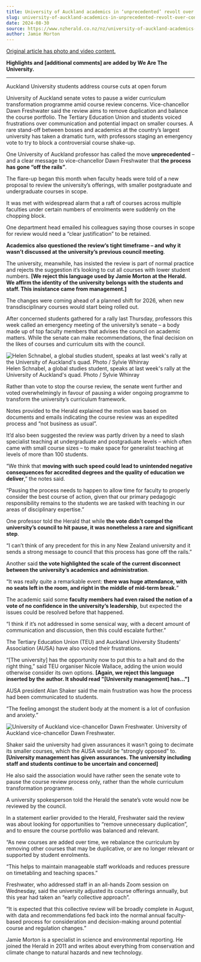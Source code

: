 ```yaml
---
title: University of Auckland academics in ‘unprecedented’ revolt over controversial course shake-up
slug: university-of-auckland-academics-in-unprecedented-revolt-over-controversial-course-shake-up
date: 2024-08-30
source: https://www.nzherald.co.nz/nz/university-of-auckland-academics-in-unprecedented-revolt-over-controversial-course-shake-up/ODXSAEWSHFHFLLPR73HWSOEMTE/
author: Jamie Morton
---
```


[Original article has photo and video content.](https://www.nzherald.co.nz/nz/university-of-auckland-academics-in-unprecedented-revolt-over-controversial-course-shake-up/ODXSAEWSHFHFLLPR73HWSOEMTE/)

**Highlights and [additional comments] are added by We Are The University.**

---

Auckland University students address course cuts at open forum

University of Auckland senate votes to pause a wider curriculum transformation programme amid course review concerns.
Vice-chancellor Dawn Freshwater said the review aims to remove duplication and balance the course portfolio.
The Tertiary Education Union and students voiced frustrations over communication and potential impact on smaller courses.
A rare stand-off between bosses and academics at the country’s largest university has taken a dramatic turn, with professors staging an emergency vote to try to block a controversial course shake-up.

One University of Auckland professor has called the move **unprecedented** – and a clear message to vice-chancellor Dawn Freshwater that **the process has gone “off the rails”**.

The flare-up began this month when faculty heads were told of a new proposal to review the university’s offerings, with smaller postgraduate and undergraduate courses in scope.

It was met with widespread alarm that a raft of courses across multiple faculties under certain numbers of enrolments were suddenly on the chopping block.

One department head emailed his colleagues saying those courses in scope for review would need a “clear justification” to be retained.

**Academics also questioned the review’s tight timeframe – and why it wasn’t discussed at the university’s previous council meeting**.

The university, meanwhile, has insisted the review is part of normal practice and rejects the suggestion it’s looking to cut all courses with lower student numbers.
**[We reject this language used by Jamie Morton at the Herald. We affirm the identity of the university belongs with the students and staff. This insistance came from management.]**

The changes were coming ahead of a planned shift for 2026, when new transdisciplinary courses would start being rolled out.

After concerned students gathered for a rally last Thursday, professors this week called an emergency meeting of the university’s senate – a body made up of top faculty members that advises the council on academic matters. While the senate can make recommendations, the final decision on the likes of courses and curriculum sits with the council.

![Helen Schnabel, a global studies student, speaks at last week's rally at the University of Auckland's quad. Photo / Sylvie Whinray](https://www.nzherald.co.nz/resizer/v2/SYDL4GVFXZAW3OVKVPPKBJ2DKQ.jpg?auth=9fa334f380a64acf700b6d691d946edaa35922a648337cddc5dbbb1f803dd9b7&width=1440&height=960&quality=70&smart=true)
Helen Schnabel, a global studies student, speaks at last week's rally at the University of Auckland's quad. Photo / Sylvie Whinray

Rather than vote to stop the course review, the senate went further and voted overwhelmingly in favour of pausing a wider ongoing programme to transform the university’s curriculum framework.

Notes provided to the Herald explained the motion was based on documents and emails indicating the course review was an expedited process and “not business as usual”.

It’d also been suggested the review was partly driven by a need to slash specialist teaching at undergraduate and postgraduate levels – which often came with small course sizes – to make space for generalist teaching at levels of more than 100 students.

“We think that **moving with such speed could lead to unintended negative consequences for accredited degrees and the quality of education we deliver**,” the notes said.

“Pausing the process needs to happen to allow time for faculty to properly consider the best course of action, given that our primary pedagogic responsibility remains to the students we are tasked with teaching in our areas of disciplinary expertise.”

One professor told the Herald that while **the vote didn’t compel the university’s council to hit pause, it was nonetheless a rare and significant step**.

“I can’t think of any precedent for this in any New Zealand university and it sends a strong message to council that this process has gone off the rails.”

Another said **the vote highlighted the scale of the current disconnect between the university’s academics and administration**.

“It was really quite a remarkable event: **there was huge attendance, with no seats left in the room, and right in the middle of mid-term break.**”

The academic said some **faculty members had even raised the notion of a vote of no confidence in the university’s leadership**, but expected the issues could be resolved before that happened.

“I think if it’s not addressed in some sensical way, with a decent amount of communication and discussion, then this could escalate further.”

The Tertiary Education Union (TEU) and Auckland University Students’ Association (AUSA) have also voiced their frustrations.

“[The university] has the opportunity now to put this to a halt and do the right thing,” said TEU organiser Nicole Wallace, adding the union would otherwise consider its own options.
**[Again, we reject this language inserted by the author. It should read "[University management] has..."]**

AUSA president Alan Shaker said the main frustration was how the process had been communicated to students.

“The feeling amongst the student body at the moment is a lot of confusion and anxiety.”

![University of Auckland vice-chancellor Dawn Freshwater.](https://www.nzherald.co.nz/resizer/v2/XRJM7QVX5REH5J3NMH4HMIFI5I.jpg?auth=b7015370d5f3c3f15e1d4554622148c5973fcd5583c1d58b6453fb4814b64214&width=1440&height=962&quality=70&smart=true)
University of Auckland vice-chancellor Dawn Freshwater.

Shaker said the university had given assurances it wasn’t going to decimate its smaller courses, which the AUSA would be “strongly opposed” to.
**[University management has given assurances. The university including staff and students continue to be uncertain and concerned]**

He also said the association would have rather seen the senate vote to pause the course review process only, rather than the whole curriculum transformation programme.

A university spokesperson told the Herald the senate’s vote would now be reviewed by the council.

In a statement earlier provided to the Herald, Freshwater said the review was about looking for opportunities to “remove unnecessary duplication”, and to ensure the course portfolio was balanced and relevant.

“As new courses are added over time, we rebalance the curriculum by removing other courses that may be duplicative, or are no longer relevant or supported by student enrolments.

“This helps to maintain manageable staff workloads and reduces pressure on timetabling and teaching spaces.”

Freshwater, who addressed staff in an all-hands Zoom session on Wednesday, said the university adjusted its course offerings annually, but this year had taken an “early collective approach”.

“It is expected that this collective review will be broadly complete in August, with data and recommendations fed back into the normal annual faculty-based process for consideration and decision-making around potential course and regulation changes.”

Jamie Morton is a specialist in science and environmental reporting. He joined the Herald in 2011 and writes about everything from conservation and climate change to natural hazards and new technology.